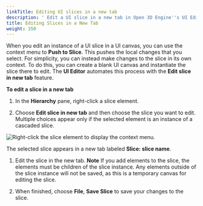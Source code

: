 ```yaml
---
linkTitle: Editing UI slices in a new tab
description: ' Edit a UI slice in a new tab in Open 3D Engine''s UI Editor . '
title: Editing Slices in a New Tab
weight: 350
---
```


When you edit an instance of a UI slice in a UI canvas, you can use the context menu to **Push to Slice**. This pushes the local changes that you select. For simplicity, you can instead make changes to the slice in its own context. To do this, you can create a blank UI canvas and instantiate the slice there to edit. The **UI Editor** automates this process with the **Edit slice in new tab** feature.

**To edit a slice in a new tab**

1. In the **Hierarchy** pane, right-click a slice element.

1. Choose **Edit slice in new tab** and then choose the slice you want to edit. Multiple choices appear only if the selected element is an instance of a cascaded slice.

![Right-click the slice element to display the context menu.](/images/user-guide/interactivity/user-interface/editor/ui-editor-working-slices-newtab.png)

   The selected slice appears in a new tab labeled **Slice: **slice name****.

1. Edit the slice in the new tab.
**Note**
If you add elements to the slice, the elements must be children of the slice instance. Any elements outside of the slice instance will not be saved, as this is a temporary canvas for editing the slice.

1. When finished, choose **File**, **Save Slice** to save your changes to the slice.
